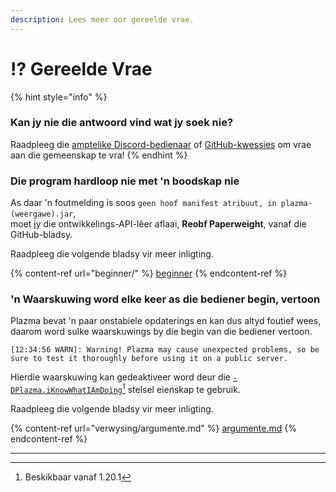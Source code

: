 ```yaml
---
description: Lees meer oor gereelde vrae.
---
```


# ⁉️ Gereelde Vrae

{% hint style="info" %}

### Kan jy nie die antwoord vind wat jy soek nie?

Raadpleeg die [amptelike Discord-bedienaar](https://discord.gg/MmfC52K8A8) of [GitHub-kwessies](https://github.com/PlazmaMC/PlazmaBukkit/issues) om vrae aan die gemeenskap te vra!
{% endhint %}

### Die program hardloop nie met 'n boodskap nie

As daar 'n foutmelding is soos `geen hoof manifest atribuut, in plazma-(weergawe).jar`,\
moet jy die ontwikkelings-API-lêer aflaai, **Reobf Paperweight**, vanaf die GitHub-bladsy.

Raadpleeg die volgende bladsy vir meer inligting.

{% content-ref url="beginner/" %}
[beginner](beginner#id-2)
{% endcontent-ref %}

### 'n Waarskuwing word elke keer as die bediener begin, vertoon

Plazma bevat 'n paar onstabiele opdaterings en kan dus altyd foutief wees, daarom word sulke waarskuwings by die begin van die bediener vertoon.

```log
[12:34:56 WARN]: Warning! Plazma may cause unexpected problems, so be sure to test it thoroughly before using it on a public server.
```

Hierdie waarskuwing kan gedeaktiveer word deur die [`-DPlazma.iKnowWhatIAmDoing`](#user-content-fn-1)[^1] stelsel eienskap te gebruik.

Raadpleeg die volgende bladsy vir meer inligting.

{% content-ref url="verwysing/argumente.md" %}
[argumente.md](verwysing/argumente.md#plazma.iknowwhatiamdoing)
{% endcontent-ref %}

***

[^1]: Beskikbaar vanaf 1.20.1
